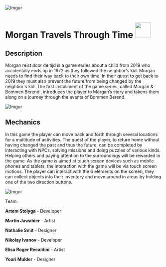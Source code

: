 ![Imgur](https://i.imgur.com/MA5Sc9n.png)
# Morgan Travels Through Time <img src="https://i.imgur.com/eIhPfrS.png" width="50px">

## Description

Morgan reist door de tijd is a game series about a child from 2019 who accidentally ends up
in 1672 as they followed the neighbor's kid. Morgan needs to find their way back to their own
time. In their quest to get back to 2019 they must also prevent the future from being changed
by the neighbor's kid.
The first installment of the game series, called Morgan & Bommen Berend , introduces the
player to Morgan’s story and takens them along on a journey through the events of Bommen
Berend.

![Imgur](https://i.imgur.com/fBF94xI.png)

## Mechanics

In this game the player can move back and forth through several locations for a multitude of
activities. The quest of the player, to return home without having changed the past and thus
the future, can be completed by interacting with NPCs, solving missions and doing puzzles
of various kinds. Helping others and paying attention to the surroundings will be rewarded in
the game.
As the game is aimed at touch screen devices such as mobile phones and tablets, the
interaction with the game will be via touch screen motions. The player can interact with the
6
elements on the screen, they can collect objects into their inventory and move around in
areas by holding one of the two direction buttons.

![Imgur](https://i.imgur.com/oU9DYHq.png)

Team:

<b>Artem Stolyga</b> - Developer

<b>Martin Jawahier</b> - Artist

<b>Nathalie Smit</b> - Designer

<b>Nikolay Ivanov</b> - Developer

<b>Elisa Roger Recaldini</b> - Artist

<b>Youri Mulder</b> - Designer

